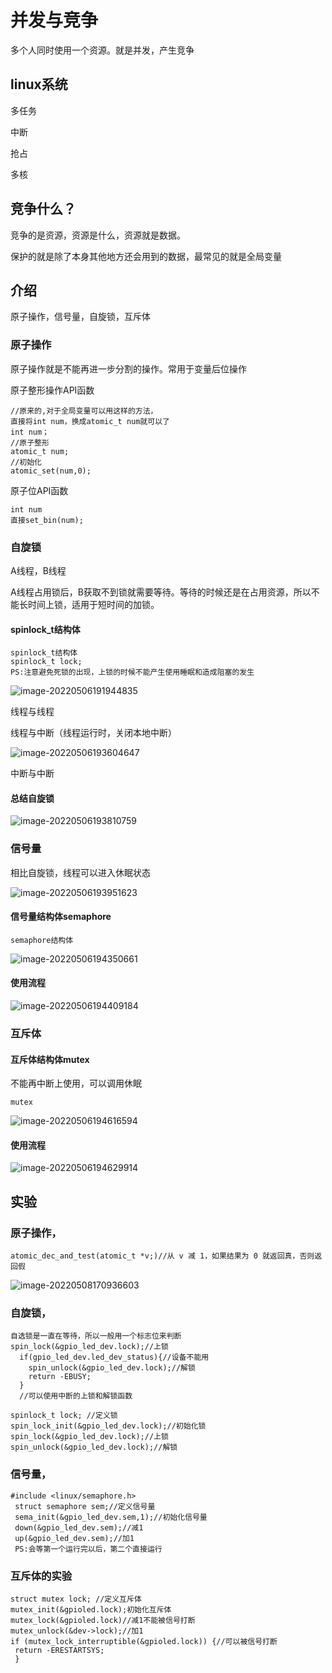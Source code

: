 # 并发与竞争

多个人同时使用一个资源。就是并发，产生竞争

## linux系统

多任务

中断

抢占

多核

## 竞争什么？

竞争的是资源，资源是什么，资源就是数据。

保护的就是除了本身其他地方还会用到的数据，最常见的就是全局变量

## 介绍

原子操作，信号量，自旋锁，互斥体

### 原子操作

原子操作就是不能再进一步分割的操作。常用于变量后位操作

原子整形操作API函数

```
//原来的,对于全局变量可以用这样的方法，
直接将int num，换成atomic_t num就可以了
int num；
//原子整形
atomic_t num;
//初始化
atomic_set(num,0);
```

原子位API函数

```
int num
直接set_bin(num);
```

### 自旋锁

A线程，B线程

A线程占用锁后，B获取不到锁就需要等待。等待的时候还是在占用资源，所以不能长时间上锁，适用于短时间的加锁。

#### spinlock_t结构体

```
spinlock_t结构体
spinlock_t lock;
PS:注意避免死锁的出现，上锁的时候不能产生使用睡眠和造成阻塞的发生
```

![image-20220506191944835](images/并发与竞争.assets/image-20220506191944835.png)

线程与线程

线程与中断（线程运行时，关闭本地中断）

![image-20220506193604647](images/并发与竞争.assets/image-20220506193604647.png)

中断与中断

#### 总结自旋锁

![image-20220506193810759](images/并发与竞争.assets/image-20220506193810759.png)

### 信号量

相比自旋锁，线程可以进入休眠状态

![image-20220506193951623](images/并发与竞争.assets/image-20220506193951623.png)

#### 信号量结构体semaphore

```
semaphore结构体
```

![image-20220506194350661](images/并发与竞争.assets/image-20220506194350661.png)

#### 使用流程

![image-20220506194409184](images/并发与竞争.assets/image-20220506194409184.png)

### 互斥体

#### 互斥体结构体mutex

不能再中断上使用，可以调用休眠

```
mutex
```

![image-20220506194616594](images/并发与竞争.assets/image-20220506194616594.png)

#### 使用流程

![image-20220506194629914](images/并发与竞争.assets/image-20220506194629914.png)

## 实验

### 原子操作，

```
atomic_dec_and_test(atomic_t *v;)//从 v 减 1，如果结果为 0 就返回真，否则返回假
```

![image-20220508170936603](images/16.并发与竞争.assets/image-20220508170936603.png)

### 自旋锁，

```
自选锁是一直在等待，所以一般用一个标志位来判断
spin_lock(&gpio_led_dev.lock);//上锁
  if(gpio_led_dev.led_dev_status){//设备不能用
    spin_unlock(&gpio_led_dev.lock);//解锁
    return -EBUSY;
  }
  //可以使用中断的上锁和解锁函数
```

```
spinlock_t lock; //定义锁
spin_lock_init(&gpio_led_dev.lock);//初始化锁
spin_lock(&gpio_led_dev.lock);//上锁
spin_unlock(&gpio_led_dev.lock);//解锁
```

### 信号量，

```
#include <linux/semaphore.h>
 struct semaphore sem;//定义信号量
 sema_init(&gpio_led_dev.sem,1);//初始化信号量
 down(&gpio_led_dev.sem);//减1
 up(&gpio_led_dev.sem);//加1
 PS:会等第一个运行完以后，第二个直接运行
```

### 互斥体的实验

```
struct mutex lock; //定义互斥体
mutex_init(&gpioled.lock);初始化互斥体
mutex_lock(&gpioled.lock)//减1不能被信号打断
mutex_unlock(&dev->lock);//加1
if (mutex_lock_interruptible(&gpioled.lock)) {//可以被信号打断
 return -ERESTARTSYS;
 }

```



